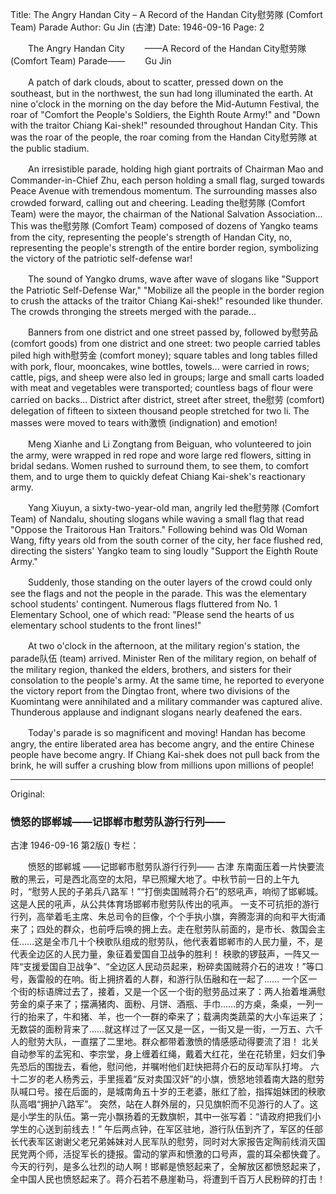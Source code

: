 Title: The Angry Handan City – A Record of the Handan City慰劳隊 (Comfort Team) Parade
Author: Gu Jin (古津)
Date: 1946-09-16
Page: 2

　　The Angry Handan City
　　——A Record of the Handan City慰劳隊 (Comfort Team) Parade——
　　Gu Jin

　　A patch of dark clouds, about to scatter, pressed down on the southeast, but in the northwest, the sun had long illuminated the earth. At nine o'clock in the morning on the day before the Mid-Autumn Festival, the roar of "Comfort the People's Soldiers, the Eighth Route Army!" and "Down with the traitor Chiang Kai-shek!" resounded throughout Handan City. This was the roar of the people, the roar coming from the Handan City慰劳隊 at the public stadium.

　　An irresistible parade, holding high giant portraits of Chairman Mao and Commander-in-Chief Zhu, each person holding a small flag, surged towards Peace Avenue with tremendous momentum. The surrounding masses also crowded forward, calling out and cheering. Leading the慰劳隊 (Comfort Team) were the mayor, the chairman of the National Salvation Association... This was the慰劳隊 (Comfort Team) composed of dozens of Yangko teams from the city, representing the people's strength of Handan City, no, representing the people's strength of the entire border region, symbolizing the victory of the patriotic self-defense war!

　　The sound of Yangko drums, wave after wave of slogans like "Support the Patriotic Self-Defense War," "Mobilize all the people in the border region to crush the attacks of the traitor Chiang Kai-shek!" resounded like thunder. The crowds thronging the streets merged with the parade...

　　Banners from one district and one street passed by, followed by慰劳品 (comfort goods) from one district and one street: two people carried tables piled high with慰劳金 (comfort money); square tables and long tables filled with pork, flour, mooncakes, wine bottles, towels... were carried in rows; cattle, pigs, and sheep were also led in groups; large and small carts loaded with meat and vegetables were transported; countless bags of flour were carried on backs... District after district, street after street, the慰劳 (comfort) delegation of fifteen to sixteen thousand people stretched for two li. The masses were moved to tears with激愤 (indignation) and emotion!

　　Meng Xianhe and Li Zongtang from Beiguan, who volunteered to join the army, were wrapped in red rope and wore large red flowers, sitting in bridal sedans. Women rushed to surround them, to see them, to comfort them, and to urge them to quickly defeat Chiang Kai-shek's reactionary army.

　　Yang Xiuyun, a sixty-two-year-old man, angrily led the慰劳隊 (Comfort Team) of Nandalu, shouting slogans while waving a small flag that read "Oppose the Traitorous Han Traitors." Following behind was Old Woman Wang, fifty years old from the south corner of the city, her face flushed red, directing the sisters' Yangko team to sing loudly "Support the Eighth Route Army."

　　Suddenly, those standing on the outer layers of the crowd could only see the flags and not the people in the parade. This was the elementary school students' contingent. Numerous flags fluttered from No. 1 Elementary School, one of which read: "Please send the hearts of us elementary school students to the front lines!"

　　At two o'clock in the afternoon, at the military region's station, the parade队伍 (team) arrived. Minister Ren of the military region, on behalf of the military region, thanked the elders, brothers, and sisters for their consolation to the people's army. At the same time, he reported to everyone the victory report from the Dingtao front, where two divisions of the Kuomintang were annihilated and a military commander was captured alive. Thunderous applause and indignant slogans nearly deafened the ears.

　　Today's parade is so magnificent and moving! Handan has become angry, the entire liberated area has become angry, and the entire Chinese people have become angry. If Chiang Kai-shek does not pull back from the brink, he will suffer a crushing blow from millions upon millions of people!



<hr /> 

Original: 


### 愤怒的邯郸城——记邯郸市慰劳队游行行列——
古津
1946-09-16
第2版()
专栏：

　　愤怒的邯郸城
    ——记邯郸市慰劳队游行行列——
    古津
    东南面压着一片快要流散的黑云，可是西北高空的太阳，早已照耀大地了。中秋节前一日的上午九时，“慰劳人民的子弟兵八路军！”“打倒卖国贼蒋介石”的怒吼声，响彻了邯郸城。这是人民的吼声，从公共体育场邯郸市慰劳队传出的吼声。
    一支不可抗拒的游行行列，高举着毛主席、朱总司令的巨像，个个手执小旗，奔腾澎湃的向和平大街涌来了；四处的群众，也前呼后唤的拥上去。走在慰劳队前面的，是市长、救国会主任……这是全市几十个秧歌队组成的慰劳队，他代表着邯郸市的人民力量，不，是代表全边区的人民力量，象征着爱国自卫战争的胜利！
    秧歌的锣鼓声，一阵又一阵“支援爱国自卫战争”、“全边区人民动员起来，粉碎卖国贼蒋介石的进攻！”等口号，轰雷般的在响。街上拥挤着的人群，和游行队伍融和在一起了……
    一个区一个街的标语牌过去了，接着，又是一个区一个街的慰劳品过来了：两人抬着堆满慰劳金的桌子来了；摆满猪肉、面粉、月饼、酒瓶、手巾……的方桌，条桌，一列一行的抬来了，牛和猪、羊，也一个一群的牵来了；载满肉类蔬菜的大小车运来了；无数袋的面粉背来了……就这样过了一区又是一区，一街又是一街，一万五、六千人的慰劳大队，一直摆了二里地。群众都带着激愤的情感感动得要流了泪！
    北关自动参军的孟宪和、李宗堂，身上缠着红绳，戴着大红花，坐在花轿里，妇女们争先恐后的围拢去，看他，慰问他，并嘱咐他们赶快把蒋介石的反动军队打垮。
    六十二岁的老人杨秀云，手里摇着“反对卖国汉奸”的小旗，愤怒地领着南大路的慰劳队喊口号。接在后面的，是城南角五十岁的王老婆，胀红了脸，指挥姐妹团的秧歌队高唱“拥护八路军”。
    突然，站在人群外层的，只见旗帜而不见游行的人了。这是小学生的队伍。第一完小飘扬着的无数旗帜，其中一张写着：“请政府把我们小学生的心送到前线去！”
    午后两点钟，在军区驻地，游行队伍到齐了，军区的任部长代表军区谢谢父老兄弟姊妹对人民军队的慰劳，同时对大家报告定陶前线消灭国民党两个师，活捉军长的捷报。雷动的掌声和愤激的口号声，震的耳朵都快聋了。
    今天的行列，是多么壮烈的动人啊！邯郸是愤怒起来了，全解放区都愤怒起来了，全中国人民也愤怒起来了。蒋介石若不悬崖勒马，将遭到千百万人民粉碎的打击！
